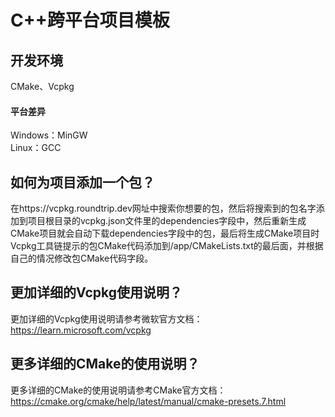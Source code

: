# C++跨平台项目模板  
## 开发环境  
CMake、Vcpkg  
#### 平台差异  
Windows：MinGW  
Linux：GCC  
## 如何为项目添加一个包？  
在https://vcpkg.roundtrip.dev网址中搜索你想要的包，然后将搜索到的包名字添加到项目根目录的vcpkg.json文件里的dependencies字段中，然后重新生成CMake项目就会自动下载dependencies字段中的包，最后将生成CMake项目时Vcpkg工具链提示的包CMake代码添加到/app/CMakeLists.txt的最后面，并根据自己的情况修改包CMake代码字段。  
## 更加详细的Vcpkg使用说明？  
更加详细的Vcpkg使用说明请参考微软官方文档：https://learn.microsoft.com/vcpkg  
## 更多详细的CMake的使用说明？  
更多详细的CMake的使用说明请参考CMake官方文档：https://cmake.org/cmake/help/latest/manual/cmake-presets.7.html  
